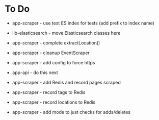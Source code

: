 # To Do

* app-scraper - use test ES index for tests (add prefix to index name)
* lib-elasticsearch - move Elasticsearch classes here
* app-scraper - complete extractLocation()
* app-scraper - cleanup EventScraper
* app-scraper - add config to force https
* app-api - do this next

* app-scraper - add Redis and record pages scraped
* app-scraper - record tags to Redis
* app-scraper - record locations to Redis
* app-scraper - add mode to just checks for adds/deletes